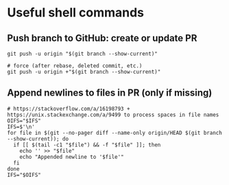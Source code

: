# Useful shell commands

## Push branch to GitHub: create or update PR
```
git push -u origin "$(git branch --show-current)"

# force (after rebase, deleted commit, etc.)
git push -u origin +"$(git branch --show-current)"
```

## Append newlines to files in PR (only if missing)
```
# https://stackoverflow.com/a/16198793 + https://unix.stackexchange.com/a/9499 to process spaces in file names
OIFS="$IFS"
IFS=$'\n'
for file in $(git --no-pager diff --name-only origin/HEAD $(git branch --show-current)); do
  if [[ $(tail -c1 "$file") && -f "$file" ]]; then
    echo '' >> "$file"
    echo "Appended newline to '$file'"
  fi
done
IFS="$OIFS"
```

